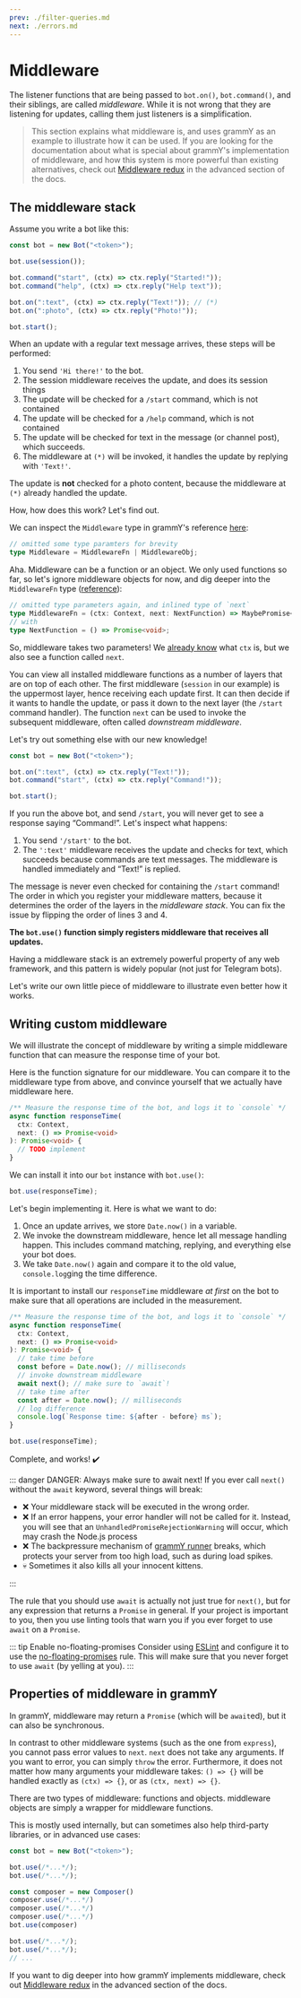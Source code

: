 ```yaml
---
prev: ./filter-queries.md
next: ./errors.md
---
```


# Middleware

The listener functions that are being passed to `bot.on()`, `bot.command()`, and their siblings, are called _middleware_.
While it is not wrong that they are listening for updates, calling them just listeners is a simplification.

> This section explains what middleware is, and uses grammY as an example to illustrate how it can be used.
> If you are looking for the documentation about what is special about grammY's implementation of middleware, and how this system is more powerful than existing alternatives, check out [Middleware redux](/advanced/middleware.md) in the advanced section of the docs.

## The middleware stack

Assume you write a bot like this:

```ts
const bot = new Bot("<token>");

bot.use(session());

bot.command("start", (ctx) => ctx.reply("Started!"));
bot.command("help", (ctx) => ctx.reply("Help text"));

bot.on(":text", (ctx) => ctx.reply("Text!")); // (*)
bot.on(":photo", (ctx) => ctx.reply("Photo!"));

bot.start();
```

When an update with a regular text message arrives, these steps will be performed:

1. You send `'Hi there!'` to the bot.
2. The session middleware receives the update, and does its session things
3. The update will be checked for a `/start` command, which is not contained
4. The update will be checked for a `/help` command, which is not contained
5. The update will be checked for text in the message (or channel post), which succeeds.
6. The middleware at `(*)` will be invoked, it handles the update by replying with `'Text!'`.

The update is **not** checked for a photo content, because the middleware at `(*)` already handled the update.

How, how does this work?
Let's find out.

We can inspect the `Middleware` type in grammY's reference [here](https://doc.deno.land/https/deno.land/x/grammy/mod.ts#Middleware):

```ts
// omitted some type paramters for brevity
type Middleware = MiddlewareFn | MiddlewareObj;
```

Aha.
Middleware can be a function or an object.
We only used functions so far, so let's ignore middleware objects for now, and dig deeper into the `MiddlewareFn` type ([reference](https://doc.deno.land/https/deno.land/x/grammy/mod.ts#MiddlewareFn)):

```ts
// omitted type parameters again, and inlined type of `next`
type MiddlewareFn = (ctx: Context, next: NextFunction) => MaybePromise<unknown>;
// with
type NextFunction = () => Promise<void>;
```

So, middleware takes two parameters!
We [already know](./context.md) what `ctx` is, but we also see a function called `next`.

You can view all installed middleware functions as a number of layers that are on top of each other.
The first middleware (`session` in our example) is the uppermost layer, hence receiving each update first.
It can then decide if it wants to handle the update, or pass it down to the next layer (the `/start` command handler).
The function `next` can be used to invoke the subsequent middleware, often called _downstream middleware_.

Let's try out something else with our new knowledge!

```ts
const bot = new Bot("<token>");

bot.on(":text", (ctx) => ctx.reply("Text!"));
bot.command("start", (ctx) => ctx.reply("Command!"));

bot.start();
```

If you run the above bot, and send `/start`, you will never get to see a response saying “Command!”.
Let's inspect what happens:

1. You send `'/start'` to the bot.
2. The `':text'` middleware receives the update and checks for text, which succeeds because commands are text messages.
   The middleware is handled immediately and “Text!” is replied.

The message is never even checked for containing the `/start` command!
The order in which you register your middleware matters, because it determines the order of the layers in the _middleware stack_.
You can fix the issue by flipping the order of lines 3 and 4.

**The `bot.use()` function simply registers middleware that receives all updates.**

Having a middleware stack is an extremely powerful property of any web framework, and this pattern is widely popular (not just for Telegram bots).

Let's write our own little piece of middleware to illustrate even better how it works.

## Writing custom middleware

We will illustrate the concept of middleware by writing a simple middleware function that can measure the response time of your bot.

Here is the function signature for our middleware.
You can compare it to the middleware type from above, and convince yourself that we actually have middleware here.

```ts
/** Measure the response time of the bot, and logs it to `console` */
async function responseTime(
  ctx: Context,
  next: () => Promise<void>
): Promise<void> {
  // TODO implement
}
```

We can install it into our `bot` instance with `bot.use()`:

```ts
bot.use(responseTime);
```

Let's begin implementing it.
Here is what we want to do:

1. Once an update arrives, we store `Date.now()` in a variable.
2. We invoke the downstream middleware, hence let all message handling happen.
   This includes command matching, replying, and everything else your bot does.
3. We take `Date.now()` again and compare it to the old value, `console.log`ging the time difference.

It is important to install our `responseTime` middleware _at first_ on the bot to make sure that all operations are included in the measurement.

```ts
/** Measure the response time of the bot, and logs it to `console` */
async function responseTime(
  ctx: Context,
  next: () => Promise<void>
): Promise<void> {
  // take time before
  const before = Date.now(); // milliseconds
  // invoke downstream middleware
  await next(); // make sure to `await`!
  // take time after
  const after = Date.now(); // milliseconds
  // log difference
  console.log(`Response time: ${after - before} ms`);
}

bot.use(responseTime);
```

Complete, and works! :heavy_check_mark:

::: danger DANGER: Always make sure to await next!
If you ever call `next()` without the `await` keyword, several things will break:

- :x: Your middleware stack will be executed in the wrong order.
- :x: If an error happens, your error handler will not be called for it.
  Instead, you will see that an `UnhandledPromiseRejectionWarning` will occur, which may crash the Node.js process
- :x: The backpressure mechanism of [grammY runner](/advanced/runner.md) breaks, which protects your server from too high load, such as during load spikes.
- :skull: Sometimes it also kills all your innocent kittens.

:::

The rule that you should use `await` is actually not just true for `next()`, but for any expression that returns a `Promise` in general.
If your project is important to you, then you use linting tools that warn you if you ever forget to use `await` on a `Promise`.

::: tip Enable no-floating-promises
Consider using [ESLint](https://eslint.org/) and configure it to use the [no-floating-promises](https://github.com/typescript-eslint/typescript-eslint/blob/master/packages/eslint-plugin/docs/rules/no-floating-promises.md) rule.
This will make sure that you never forget to use `await` (by yelling at you).
:::

## Properties of middleware in grammY

In grammY, middleware may return a `Promise` (which will be `await`ed), but it can also be synchronous.

In contrast to other middleware systems (such as the one from `express`), you cannot pass error values to `next`.
`next` does not take any arguments.
If you want to error, you can simply `throw` the error.
Furthermore, it does not matter how many arguments your middleware takes: `() => {}` will be handled exactly as `(ctx) => {}`, or as `(ctx, next) => {}`.

There are two types of middleware: functions and objects.
middleware objects are simply a wrapper for middleware functions.

This is mostly used internally, but can sometimes also help third-party libraries, or in advanced use cases:

```ts
const bot = new Bot("<token>");

bot.use(/*...*/);
bot.use(/*...*/);

const composer = new Composer()
composer.use(/*...*/)
composer.use(/*...*/)
composer.use(/*...*/)
bot.use(composer)

bot.use(/*...*/);
bot.use(/*...*/);
// ...
```

If you want to dig deeper into how grammY implements middleware, check out [Middleware redux](/advanced/middleware.md) in the advanced section of the docs.
